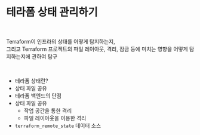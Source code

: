 # 테라폼 상태 관리하기

<br>

Terraform이 인프라의 상태를 어떻게 탐지하는지,  
그리고 Terraform 프로젝트의 파일 레이아웃, 격리, 잠금 등에 미치는 영향을 어떻게 탐지하는지에 관하여 탐구

<br>

- 테라폼 상태란?
- 상태 파일 공유
- 테라폼 백엔드의 단점
- 상태 파일 공유
  - 작업 공간을 통한 격리
  - 파일 레이아웃을 이용한 격리
- `terraform_remote_state` 데이터 소스
